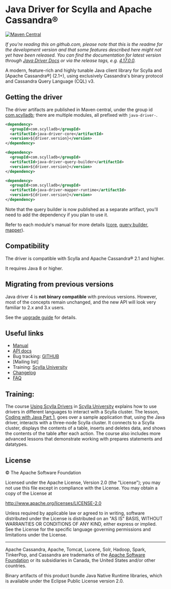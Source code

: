 # Java Driver for Scylla and Apache Cassandra®

[![Maven Central](https://maven-badges.herokuapp.com/maven-central/com.scylladb/java-driver-core/badge.svg)](https://maven-badges.herokuapp.com/maven-central/com.scylladb/java-driver-core)

*If you're reading this on github.com, please note that this is the readme for the development 
version and that some features described here might not yet have been released. You can find the
documentation for latest version through [Java Driver Docs](https://docs.scylladb.com/using-scylla/drivers/cql-drivers/scylla-java-driver/) or via the release tags, e.g. 
[4.17.0.0](https://github.com/scylladb/java-driver/tree/4.17.0.0).*

A modern, feature-rich and highly tunable Java client library for Scylla and [Apache Cassandra®] \(2.1+),
using exclusively Cassandra's binary protocol and Cassandra Query Language (CQL) v3.

[Java Driver Docs]: https://java-driver.docs.scylladb.com/
[Scylla]: https://scylladb.com/

## Getting the driver

The driver artifacts are published in Maven central, under the group id [com.scylladb]; there
are multiple modules, all prefixed with `java-driver-`.

```xml
<dependency>
  <groupId>com.scylladb</groupId>
  <artifactId>java-driver-core</artifactId>
  <version>${driver.version}</version>
</dependency>

<dependency>
  <groupId>com.scylladb</groupId>
  <artifactId>java-driver-query-builder</artifactId>
  <version>${driver.version}</version>
</dependency>

<dependency>
  <groupId>com.scylladb</groupId>
  <artifactId>java-driver-mapper-runtime</artifactId>
  <version>${driver.version}</version>
</dependency>
```

Note that the query builder is now published as a separate artifact, you'll need to add the
dependency if you plan to use it.

Refer to each module's manual for more details ([core](manual/core/), [query
builder](manual/query_builder/), [mapper](manual/mapper)).

[com.scylladb]: http://search.maven.org/#search%7Cga%7C1%7Cg%3A%22com.scylladb%22

## Compatibility

The driver is compatible with Scylla and Apache Cassandra® 2.1 and higher.

It requires Java 8 or higher.

## Migrating from previous versions

Java driver 4 is **not binary compatible** with previous versions. However, most of the concepts
remain unchanged, and the new API will look very familiar to 2.x and 3.x users.

See the [upgrade guide](upgrade_guide/) for details.

## Useful links

* [Manual](manual/)
* [API docs]
* Bug tracking: [GITHUB]
* [Mailing list]
* Training: [Scylla University]
* [Changelog]
* [FAQ]

[API docs]: https://java-driver.docs.scylladb.com/scylla-4.17.0.x/api/overview-summary.html
[GITHUB]: https://github.com/scylladb/java-driver/issues
[Scylla University]: https://university.scylladb.com
[Changelog]: changelog/
[FAQ]: faq/

## Training:

The course [Using Scylla Drivers](https://university.scylladb.com/courses/using-scylla-drivers/) in [Scylla University](https://university.scylladb.com/) explains how to use drivers in different languages to interact 
with a Scylla cluster. The lesson, [Coding with Java Part 1](https://university.scylladb.com/courses/using-scylla-drivers/lessons/coding-with-java-part-1/), goes over a sample application that, 
using the Java driver,  interacts with a three-node Scylla cluster. It connects to a Scylla cluster, 
displays the contents of a  table, inserts and deletes data, and shows the contents of the table after each action. 
The course also includes more advanced lessons that demonstrate working with prepares statements and datatypes. 


## License

&copy; The Apache Software Foundation

Licensed under the Apache License, Version 2.0 (the "License");
you may not use this file except in compliance with the License.
You may obtain a copy of the License at

http://www.apache.org/licenses/LICENSE-2.0

Unless required by applicable law or agreed to in writing, software
distributed under the License is distributed on an "AS IS" BASIS,
WITHOUT WARRANTIES OR CONDITIONS OF ANY KIND, either express or implied.
See the License for the specific language governing permissions and
limitations under the License.

----

Apache Cassandra, Apache, Tomcat, Lucene, Solr, Hadoop, Spark, TinkerPop, and Cassandra are 
trademarks of the [Apache Software Foundation](http://www.apache.org/) or its subsidiaries in
Canada, the United States and/or other countries. 

Binary artifacts of this product bundle Java Native Runtime libraries, which is available under the Eclipse Public License version 2.0.